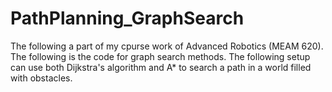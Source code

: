 # PathPlanning_GraphSearch

The following a part of my cpurse work of Advanced Robotics (MEAM 620). The following is the code for graph search methods.
The following setup can use both Dijkstra's algorithm and A* to search a path in a world filled with obstacles.
